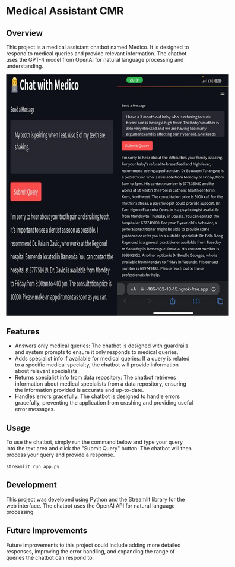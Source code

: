 # Medical Assistant CMR

## Overview
This project is a medical assistant chatbot named Medico. It is designed to respond to medical queries and provide relevant information. The chatbot uses the GPT-4 model from OpenAI for natural language processing and understanding.

<div style="display: flex; justify-content: space-around;">
    <img src="assets/demo.jpg" alt="App Screenshot" width="300"/>
    <img src="assets/demo1.jpg" alt="App Screenshot" width="300"/>
</div>

## Features
- Answers only medical queries: The chatbot is designed with guardrails and system prompts to ensure it only responds to medical queries.
- Adds specialist info if available for medical queries: If a query is related to a specific medical specialty, the chatbot will provide information about relevant specialists.
- Returns specialist info from data repository: The chatbot retrieves information about medical specialists from a data repository, ensuring the information provided is accurate and up-to-date.
- Handles errors gracefully: The chatbot is designed to handle errors gracefully, preventing the application from crashing and providing useful error messages.

## Usage
To use the chatbot, simply run the command below and type your query into the text area and click the "Submit Query" button. The chatbot will then process your query and provide a response.

```streamlit run app.py```

## Development
This project was developed using Python and the Streamlit library for the web interface. The chatbot uses the OpenAI API for natural language processing.

## Future Improvements
Future improvements to this project could include adding more detailed responses, improving the error handling, and expanding the range of queries the chatbot can respond to.
